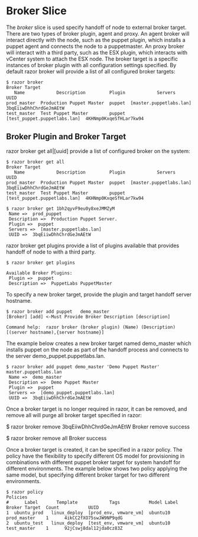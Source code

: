 # Broker Slice

The *broker* slice is used specify handoff of node to external broker target. There are two types of broker plugin, agent and proxy. An agent broker will interact directly with the node, such as the puppet plugin, which installs a puppet agent and connects the node to a puppetmaster. An proxy broker will interact with a third party, such as the ESX plugin, which interacts with vCenter system to attach the ESX node. The broker target is a specific instances of broker plugin with all configuration settings specified. By default razor broker will provide a list of all configured broker targets:

    $ razor broker
    Broker Target
       Name            Description         Plugin            Servers                      UUID
    prod_master  Production Puppet Master  puppet  [master.puppetlabs.lan]       3bqEiiwDhhChrdGeJmAEtW
    test_master  Test Puppet Master        puppet  [test_puppet.puppetlabs.lan]  4KHNmp0KxqeSfHLar7kw94


## Broker Plugin and Broker Target

razor broker get all|[uuid] provide a list of configured broker on the system:

    $ razor broker get all
    Broker Target
       Name            Description         Plugin            Servers                      UUID
    prod_master  Production Puppet Master  puppet  [master.puppetlabs.lan]       3bqEiiwDhhChrdGeJmAEtW
    test_master  Test Puppet Master        puppet  [test_puppet.puppetlabs.lan]  4KHNmp0KxqeSfHLar7kw94

    $ razor broker get 1bh2qyvF9eu0y8xeJMMZyM
     Name =>  prod_puppet
     Description =>  Production Puppet Server.
     Plugin =>  puppet
     Servers =>  [master.puppetlabs.lan]
     UUID =>  3bqEiiwDhhChrdGeJmAEtW

razor broker get plugins provide a list of plugins available that provides handoff of node to with a third party.

    $ razor broker get plugins
    
    Available Broker Plugins:
     Plugin =>  puppet
     Description =>  PuppetLabs PuppetMaster

To specify a new broker target, provide the plugin and target handoff server hostname.

    $ razor broker add puppet   demo_master
    [Broker] [add] <-Must Provide Broker Description [description]
    
    Command help:  razor broker (broker plugin) (Name) (Description) [(server hostname),{server hostname}]

The example below creates a new broker target named demo_master which installs puppet on the node as part of the handoff process and connects to the server demo_puppet.puppetlabs.lan.

    $ razor broker add puppet demo_master 'Demo Puppet Master' master.puppetlabs.lan
     Name =>  demo_master
     Description =>  Demo Puppet Master
     Plugin =>  puppet
     Servers =>  [demo_puppet.puppetlabs.lan]
     UUID =>  3bqEiiwDhhChrdGeJmAEtW

Once a broker target is no longer required in razor, it can be removed, and remove all will purge all broker target specified in razor:

   $ razor broker remove 3bqEiiwDhhChrdGeJmAEtW
   Broker remove success

   $ razor broker remove all
   Broker success

Once a broker target is created, it can be specified in a razor policy. The policy have the flexibility to specify different OS model for provisioning in combinations with different puppet broker target for system handoff for different environments. The example below shows two policy applying the same model, but specifying different broker target for two different environments.

    $ razor policy
    Policies
    #      Label       Template            Tags           Model Label   Broker Target  Count           UUID
    1  ubuntu_prod   linux_deploy  [prod_env, vmware_vm]  ubuntu10      prod_master    1      4ikCC2fXO75swJW9NP9qdG
    2  ubuntu_test   linux_deploy  [test_env, vmware_vm]  ubuntu10      test_master    1      92jCswj8dal12jda0cz83Z